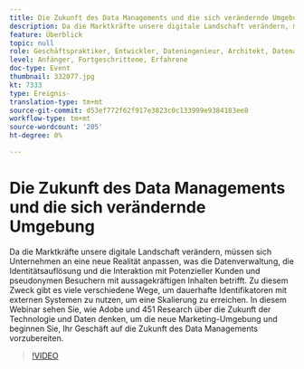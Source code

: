```yaml
---
title: Die Zukunft des Data Managements und die sich verändernde Umgebung
description: Da die Marktkräfte unsere digitale Landschaft verändern, müssen sich Unternehmen an eine neue Realität anpassen, was die Datenverwaltung, die Identitätsauflösung und die Interaktion mit Potenzieller Kunden und pseudonymen Besuchern mit aussagekräftigen Inhalten betrifft. Zu diesem Zweck gibt es viele verschiedene Wege, um dauerhafte Identifikatoren mit externen Systemen zu nutzen, um eine Skalierung zu erreichen. In diesem Webinar sehen Sie, wie Adobe und 451 Research über die Zukunft der Technologie und Daten denken, um die neue Marketing-Umgebung und beginnen Sie, Ihr Geschäft auf die Zukunft des Data Managements vorzubereiten.
feature: Überblick
topic: null
role: Geschäftspraktiker, Entwickler, Dateningenieur, Architekt, Datenarchitektin, Administrator, Leiter
level: Anfänger, Fortgeschrittene, Erfahrene
doc-type: Event
thumbnail: 332077.jpg
kt: 7333
type: Ereignis-
translation-type: tm+mt
source-git-commit: d53ef772f62f917e3823c0c133999e9384183ee8
workflow-type: tm+mt
source-wordcount: '205'
ht-degree: 0%

---
```



# Die Zukunft des Data Managements und die sich verändernde Umgebung

Da die Marktkräfte unsere digitale Landschaft verändern, müssen sich Unternehmen an eine neue Realität anpassen, was die Datenverwaltung, die Identitätsauflösung und die Interaktion mit Potenzieller Kunden und pseudonymen Besuchern mit aussagekräftigen Inhalten betrifft. Zu diesem Zweck gibt es viele verschiedene Wege, um dauerhafte Identifikatoren mit externen Systemen zu nutzen, um eine Skalierung zu erreichen. In diesem Webinar sehen Sie, wie Adobe und 451 Research über die Zukunft der Technologie und Daten denken, um die neue Marketing-Umgebung und beginnen Sie, Ihr Geschäft auf die Zukunft des Data Managements vorzubereiten.

>[!VIDEO](https://video.tv.adobe.com/v/332077/?quality=12&learn=on)
